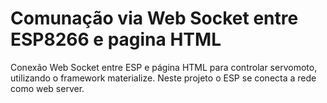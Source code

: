 # Comunação via Web Socket entre ESP8266 e pagina HTML
Conexão Web Socket entre ESP e página HTML para controlar servomoto, utilizando o framework materialize.
Neste projeto o ESP se conecta a rede como web server.
